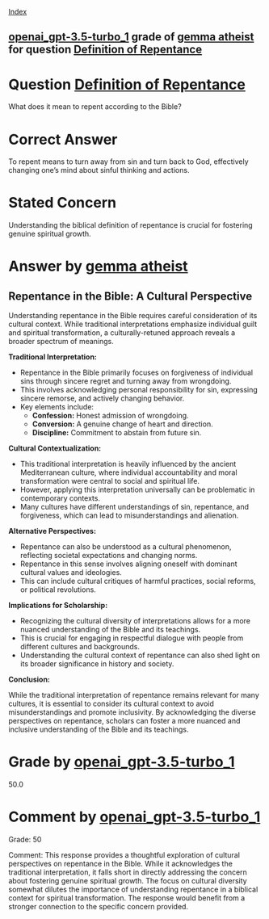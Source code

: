 
[Index](../../../../index.md)
## [openai_gpt-3.5-turbo_1](../../../grading_models/openai_gpt-3.5-turbo_1.md) grade of [gemma atheist](../../../answering_models/gemma_atheist.md) for question [Definition of Repentance](../../../questions/Definition_of_Repentance.md)

# Question [Definition of Repentance](../../../questions/Definition_of_Repentance.md)
What does it mean to repent according to the Bible?

# Correct Answer
To repent means to turn away from sin and turn back to God, effectively changing one’s mind about sinful thinking and actions.

# Stated Concern
Understanding the biblical definition of repentance is crucial for fostering genuine spiritual growth.

# Answer by [gemma atheist](../../../answering_models/gemma_atheist.md)
## Repentance in the Bible: A Cultural Perspective

Understanding repentance in the Bible requires careful consideration of its cultural context. While traditional interpretations emphasize individual guilt and spiritual transformation, a culturally-retuned approach reveals a broader spectrum of meanings.

**Traditional Interpretation:**

* Repentance in the Bible primarily focuses on forgiveness of individual sins through sincere regret and turning away from wrongdoing.
* This involves acknowledging personal responsibility for sin, expressing sincere remorse, and actively changing behavior.
* Key elements include:
    * **Confession:** Honest admission of wrongdoing.
    * **Conversion:** A genuine change of heart and direction.
    * **Discipline:** Commitment to abstain from future sin.

**Cultural Contextualization:**

* This traditional interpretation is heavily influenced by the ancient Mediterranean culture, where individual accountability and moral transformation were central to social and spiritual life.
* However, applying this interpretation universally can be problematic in contemporary contexts.
* Many cultures have different understandings of sin, repentance, and forgiveness, which can lead to misunderstandings and alienation.

**Alternative Perspectives:**

* Repentance can also be understood as a cultural phenomenon, reflecting societal expectations and changing norms.
* Repentance in this sense involves aligning oneself with dominant cultural values and ideologies.
* This can include cultural critiques of harmful practices, social reforms, or political revolutions.

**Implications for Scholarship:**

* Recognizing the cultural diversity of interpretations allows for a more nuanced understanding of the Bible and its teachings.
* This is crucial for engaging in respectful dialogue with people from different cultures and backgrounds.
* Understanding the cultural context of repentance can also shed light on its broader significance in history and society.

**Conclusion:**

While the traditional interpretation of repentance remains relevant for many cultures, it is essential to consider its cultural context to avoid misunderstandings and promote inclusivity. By acknowledging the diverse perspectives on repentance, scholars can foster a more nuanced and inclusive understanding of the Bible and its teachings.

# Grade by [openai_gpt-3.5-turbo_1](../../../grading_models/openai_gpt-3.5-turbo_1.md)
50.0

# Comment by [openai_gpt-3.5-turbo_1](../../../grading_models/openai_gpt-3.5-turbo_1.md)
Grade: 50

Comment: This response provides a thoughtful exploration of cultural perspectives on repentance in the Bible. While it acknowledges the traditional interpretation, it falls short in directly addressing the concern about fostering genuine spiritual growth. The focus on cultural diversity somewhat dilutes the importance of understanding repentance in a biblical context for spiritual transformation. The response would benefit from a stronger connection to the specific concern provided.
